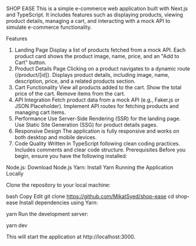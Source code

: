 SHOP EASE
This is a simple e-commerce web application built with Next.js and TypeScript. It includes features such as displaying products, viewing product details, managing a cart, and interacting with a mock API to simulate e-commerce functionality.

Features
1. Landing Page
Display a list of products fetched from a mock API.
Each product card shows the product image, name, price, and an "Add to Cart" button.
2. Product Details Page
Clicking on a product navigates to a dynamic route (/product/[id]).
Displays product details, including image, name, description, price, and a related products section.
3. Cart Functionality
View all products added to the cart.
Show the total price of the cart.
Remove items from the cart.
4. API Integration
Fetch product data from a mock API (e.g., Faker.js or JSON Placeholder).
Implement API routes for fetching products and managing cart items.
5. Performance
Use Server-Side Rendering (SSR) for the landing page.
Use Static Site Generation (SSG) for product details pages.
6. Responsive Design
The application is fully responsive and works on both desktop and mobile devices.
7. Code Quality
Written in TypeScript following clean coding practices.
Includes comments and clear code structure.
Prerequisites
Before you begin, ensure you have the following installed:

Node.js: Download Node.js
Yarn: Install Yarn
Running the Application Locally

Clone the repository to your local machine:

bash
Copy
Edit
git clone https://github.com/MikatSyed/shop-ease
cd shop-ease
Install dependencies using Yarn:



yarn
Run the development server:

yarn dev

This will start the application at http://localhost:3000.
